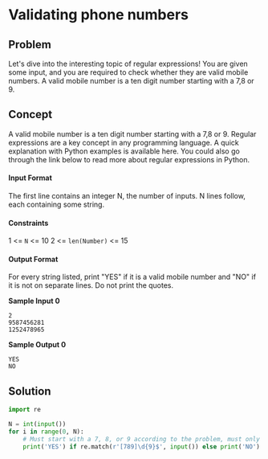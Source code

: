 # Validating phone numbers
## Problem

Let's dive into the interesting topic of regular expressions! You are given some input, and you are required to check whether they are valid mobile numbers.
A valid mobile number is a ten digit number starting with a 7,8 or 9.

## Concept

A valid mobile number is a ten digit number starting with a 7,8 or 9.
Regular expressions are a key concept in any programming language. A quick explanation with Python examples is available here. You could also go through the link below to read more about regular expressions in Python.

#### Input Format

The first line contains an integer N, the number of inputs. N lines follow, each containing some string.

#### Constraints

1 <= `N` <= 10
2 <= `len(Number)` <= 15

#### Output Format

For every string listed, print "YES" if it is a valid mobile number and "NO" if it is not on separate lines. Do not print the quotes.

**Sample Input 0**

```
2
9587456281
1252478965
```

**Sample Output 0**

```
YES
NO
```

## Solution

```python
import re

N = int(input())
for i in range(0, N):
    # Must start with a 7, 8, or 9 according to the problem, must only contain 10 digits total
    print('YES') if re.match(r'[789]\d{9}$', input()) else print('NO') 
```
